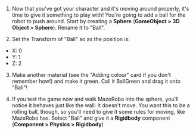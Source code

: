 1. Now that you've got your character and it's moving around properly, it's time to give it something to play with! You're going to add a ball for the robot to push around. Start by creating a **Sphere** (**GameObject > 3D Object > Sphere**). Rename it to "Ball". 

2. Set the Transform of "Ball" so as the position is:
  * X: 0
  * Y: 1
  * Z: 2
 
3. Make another material (see the "Adding colour" card if you don't remember how!) and make it green. Call it BallGreen and drag it onto "Ball"!

4. If you test the game now and walk MazeRobo into the sphere, you'll notice it behaves just like the wall: It doesn't move. You want this to be a rolling ball, though, so you'll need to give it some rules for moving, like MazeRobo has. Select "Ball" and give it a **Rigidbody** component (**Component > Physics > Rigidbody**)